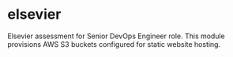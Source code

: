 # elsevier
Elsevier assessment for Senior DevOps Engineer role.
This module provisions AWS S3 buckets configured for static website hosting.
